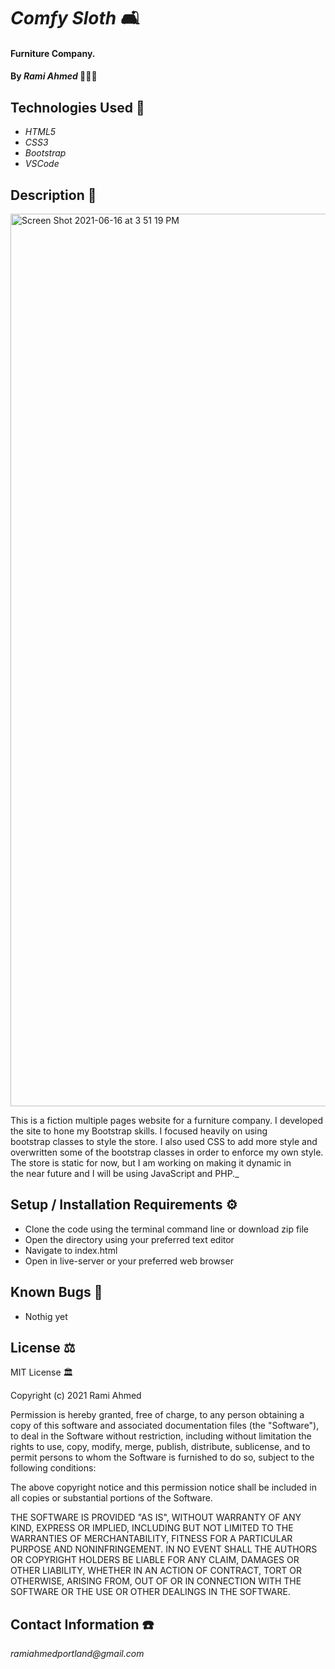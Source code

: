 # _Comfy Sloth_ 🛋

#### Furniture Company. 


#### By _**Rami Ahmed**_ 👨🏻‍💻

## Technologies Used 📡

* _HTML5_
* _CSS3_
* _Bootstrap_
* _VSCode_

## Description 📖
<img width="1428" alt="Screen Shot 2021-06-16 at 3 51 19 PM" src="https://user-images.githubusercontent.com/59575780/122307809-ddc9d700-cebf-11eb-85a9-3a4036bd36ec.png">



This is a fiction multiple pages website for a furniture company. I developed the site to hone my Bootstrap skills. I focused heavily on using bootstrap classes to style the store. I also used CSS to add more style and overwritten some of the bootstrap classes in order to enforce my own style. The store is static for now, but I am working on making it dynamic in the near future and I will be using JavaScript and PHP._


## Setup / Installation Requirements ⚙️

* Clone the code using the terminal command line or download zip file 
* Open the directory using your preferred text editor 
* Navigate to index.html
* Open in live-server or your preferred web browser 




## Known Bugs 🐞

* Nothig yet


## License ⚖️

MIT License 🏛

Copyright (c) 2021 Rami Ahmed

Permission is hereby granted, free of charge, to any person obtaining a copy
of this software and associated documentation files (the "Software"), to deal
in the Software without restriction, including without limitation the rights
to use, copy, modify, merge, publish, distribute, sublicense, and to permit persons to whom the Software is
furnished to do so, subject to the following conditions:

The above copyright notice and this permission notice shall be included in all
copies or substantial portions of the Software.

THE SOFTWARE IS PROVIDED "AS IS", WITHOUT WARRANTY OF ANY KIND, EXPRESS OR
IMPLIED, INCLUDING BUT NOT LIMITED TO THE WARRANTIES OF MERCHANTABILITY,
FITNESS FOR A PARTICULAR PURPOSE AND NONINFRINGEMENT. IN NO EVENT SHALL THE
AUTHORS OR COPYRIGHT HOLDERS BE LIABLE FOR ANY CLAIM, DAMAGES OR OTHER
LIABILITY, WHETHER IN AN ACTION OF CONTRACT, TORT OR OTHERWISE, ARISING FROM,
OUT OF OR IN CONNECTION WITH THE SOFTWARE OR THE USE OR OTHER DEALINGS IN THE
SOFTWARE.

## Contact Information ☎️

_ramiahmedportland@gmail.com_
